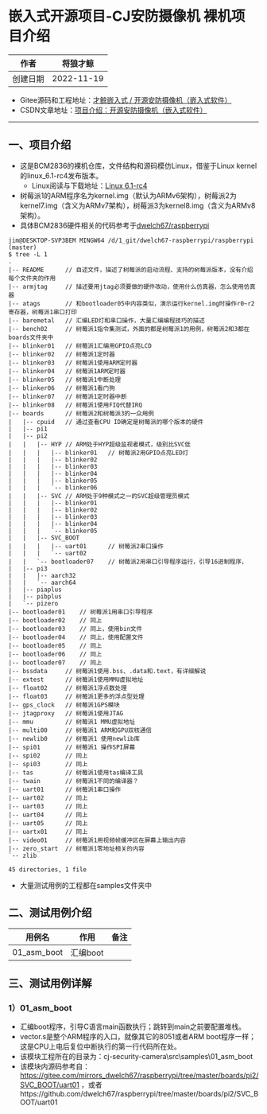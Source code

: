 # 嵌入式开源项目-CJ安防摄像机 裸机项目介绍

|作者|将狼才鲸|
|---|---|
|创建日期|2022-11-19|

* Gitee源码和工程地址：[才鲸嵌入式 / 开源安防摄像机（嵌入式软件）](https://gitee.com/langcai1943/cj-security-camera)
* CSDN文章地址：[项目介绍：开源安防摄像机（嵌入式软件）](https://blog.csdn.net/qq582880551/article/details/127857259)

---

## 一、项目介绍

* 这是BCM2836的裸机仓库，文件结构和源码模仿Linux，借鉴于Linux kernel的linux_6.1-rc4发布版本。
  * Linux阅读与下载地址：[Linux 6.1-rc4](https://gitee.com/mirrors/linux_old1/tree/v6.1-rc4)
* 树莓派1的ARM程序名为kernel.img（默认为ARMv6架构），树莓派2为kernel7.img（含义为ARMv7架构），树莓派3为kernel8.img（含义为ARMv8架构）。
* 具体BCM2836硬件相关的代码参考于[dwelch67/raspberrypi](https://github.com/dwelch67/raspberrypi)

```shell
jim@DESKTOP-SVP3BEM MINGW64 /d/1_git/dwelch67-raspberrypi/raspberrypi (master)
$ tree -L 1
.
|-- README		// 自述文件，描述了树莓派的启动流程、支持的树莓派版本，没有介绍每个文件夹的作用
|-- armjtag		// 描述要用jtag必须要做的硬件改动，使用什么仿真器，怎么使用仿真器
|-- atags		// 和bootloader05中内容类似，演示运行kernel.img时操作r0~r2寄存器，树莓派1串口打印
|-- baremetal	// 汇编LED灯和串口操作，大量汇编编程技巧的描述
|-- bench02		// 树莓派1指令集测试，外面的都是树莓派1的用例，树莓派2和3都在boards文件夹中
|-- blinker01	// 树莓派1汇编用GPIO点亮LCD
|-- blinker02	// 树莓派1定时器
|-- blinker03	// 树莓派1使用ARM定时器
|-- blinker04	// 树莓派1ARM定时器
|-- blinker05	// 树莓派1中断处理
|-- blinker06	// 树莓派1看门狗
|-- blinker07	// 树莓派1定时器中断
|-- blinker08	// 树莓派1使用FIQ代替IRQ
|-- boards		// 树莓派2和树莓派3的一众用例
|   |-- cpuid	// 通过查看CPU ID确定是树莓派的哪个版本的硬件
|   |-- pi1
|   |-- pi2
|   |   |-- HYP	// ARM处于HYP超级监视者模式，级别比SVC低
|   |   |   |-- blinker01	// 树莓派2用GPIO点亮LED灯
|   |   |   |-- blinker02
|   |   |   |-- blinker03
|   |   |   |-- blinker04
|   |   |   |-- blinker05
|   |   |   `-- blinker06
|   |   |-- SVC	// ARM处于9种模式之一的SVC超级管理员模式
|   |   |   |-- blinker01
|   |   |   |-- blinker02
|   |   |   |-- blinker03
|   |   |   |-- blinker04
|   |   |   `-- blinker05
|   |   |-- SVC_BOOT
|   |   |   |-- uart01		// 树莓派2串口操作
|   |   |   `-- uart02
|   |   `-- bootloader07	// 树莓派2用串口引导程序运行，引导16进制程序，
|   |-- pi3
|   |   |-- aarch32
|   |   `-- aarch64
|   |-- piaplus
|   |-- pibplus
|   `-- pizero
|-- bootloader01	// 树莓派1用串口引导程序
|-- bootloader02	// 同上
|-- bootloader03	// 同上，使用bin文件
|-- bootloader04	// 同上，使用配置文件
|-- bootloader05	// 同上
|-- bootloader06	// 同上
|-- bootloader07	// 同上
|-- bssdata		// 树莓派1使用.bss、.data和.text，有详细解说
|-- extest		// 树莓派1使用MMU虚拟地址
|-- float02		// 树莓派1浮点数处理
|-- float03		// 树莓派1更多的浮点型处理
|-- gps_clock	// 树莓派1GPS模块
|-- jtagproxy	// 树莓派1使用JTAG
|-- mmu			// 树莓派1 MMU虚拟地址
|-- multi00		// 树莓派1 ARM和GPU双核通信
|-- newlib0		// 树莓派1 使用newlib库
|-- spi01		// 树莓派1 操作SPI屏幕
|-- spi02		// 同上
|-- spi03		// 同上
|-- tas			// 树莓派1使用tas编译工具
|-- twain		// 树莓派1不同的编译器？
|-- uart01		// 树莓派1串口操作
|-- uart02		// 同上
|-- uart03		// 同上
|-- uart04		// 同上
|-- uart05		// 同上
|-- uartx01		// 同上
|-- video01		// 树莓派1用视频帧缓冲区在屏幕上输出内容
|-- zero_start	// 树莓派1零地址相关的内容
`-- zlib

45 directories, 1 file
```

* 大量测试用例的工程都在samples文件夹中

## 二、测试用例介绍

|用例名|作用|备注|
|---|---|---|
|01_asm_boot|汇编boot||

## 三、测试用例详解

### 1）01_asm_boot

* 汇编boot程序，引导C语言main函数执行；跳转到main之前要配置堆栈。
* vector.s是整个ARM程序的入口，就像其它的8051或者ARM boot程序一样；这是CPU上电后复位中断执行的第一行代码所在处。
* 该模块工程所在的目录为：cj-security-camera\src\samples\01_asm_boot
* 该模块内源码参考自：https://gitee.com/mirrors_dwelch67/raspberrypi/tree/master/boards/pi2/SVC_BOOT/uart01 ，或者https://github.com/dwelch67/raspberrypi/tree/master/boards/pi2/SVC_BOOT/uart01


